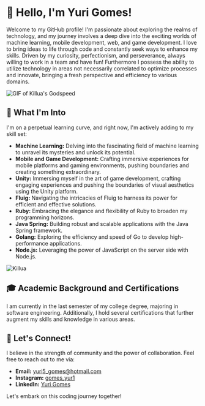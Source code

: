 # 👋 Hello, I'm Yuri Gomes!

Welcome to my GitHub profile! I'm passionate about exploring the realms of technology, and my journey involves a deep dive into the exciting worlds of machine learning, mobile development, web, and game development. I love to bring ideas to life through code and constantly seek ways to enhance my skills. Driven by my curiosity, perfectionism, and perseverance, always willing to work in a team and have fun!
Furthermore I possess the ability to utilize technology in areas not necessarily correlated to optimize processes and innovate, bringing a fresh perspective and efficiency to various domains.

![GIF of Killua's Godspeed](https://gifdb.com/images/high/killua-zoldyck-bored-yawn-86i9nr7v09sg6f9f.webp)

## 🌱 What I'm Into

I'm on a perpetual learning curve, and right now, I'm actively adding to my skill set:

- **Machine Learning:** Delving into the fascinating field of machine learning to unravel its mysteries and unlock its potential.
- **Mobile and Game Development:** Crafting immersive experiences for mobile platforms and gaming environments, pushing boundaries and creating something extraordinary.
- **Unity:** Immersing myself in the art of game development, crafting engaging experiences and pushing the boundaries of visual aesthetics using the Unity platform.
- **Fluig:** Navigating the intricacies of Fluig to harness its power for efficient and effective solutions. 
- **Ruby:** Embracing the elegance and flexibility of Ruby to broaden my programming horizons.
- **Java Spring:** Building robust and scalable applications with the Java Spring framework.
- **Golang:** Exploring the efficiency and speed of Go to develop high-performance applications.
- **Node.js:** Leveraging the power of JavaScript on the server side with Node.js. 

![Killua](https://i.pinimg.com/originals/fd/42/7f/fd427f05dab9e401f285497c0287416d.gif)

## 🎓 Academic Background and Certifications

I am currently in the last semester of my college degree, majoring in software engineering. Additionally, I hold several certifications that further augment my skills and knowledge in various areas.

## 🚀 Let's Connect!

I believe in the strength of community and the power of collaboration. Feel free to reach out to me via:

- **Email:** yuri5_gomes@hotmail.com
- **Instagram:** [gomes_yur1](https://www.instagram.com/gomes_yur1/)
- **LinkedIn:** [Yuri Gomes](https://www.linkedin.com/in/your-linkedin-profile/)

Let's embark on this coding journey together!
